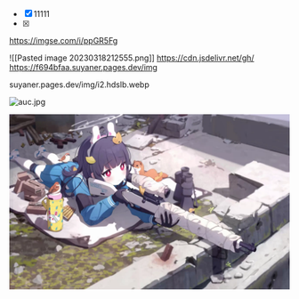- [x] 11111
- [x] 

https://imgse.com/i/ppGR5Fg

![[Pasted image 20230318212555.png]]
https://cdn.jsdelivr.net/gh/
https://f694bfaa.suyaner.pages.dev/img

suyaner.pages.dev/img/i2.hdslb.webp

![auc.jpg]( https://suyaner.pages.dev/img/auc.jpg "测试")


![i2.hdslb.webp (2560×1600) (raw.githubusercontent.com)](https://raw.githubusercontent.com/Melody-Yan/suyaner/main/img/i2.hdslb.webp)